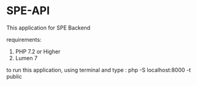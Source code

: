 # SPE-API

This application for SPE Backend

requirements:
1. PHP 7.2 or Higher
2. Lumen 7

to run this application, using terminal and type :
php -S localhost:8000 -t public
